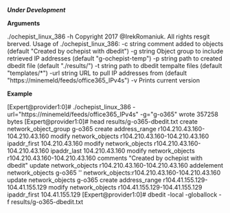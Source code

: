 
***Under Development***

****Arguments****

 ./ochepist_linux_386 -h
Copyright 2017 @IrekRomaniuk. All rights resgit brerved.
Usage of ./ochepist_linux_386:
  -c string
        comment added to objects (default "Created by ochepist with dbedit")
  -g string
        Object group to include retrieved IP addresses (default "g-ochepist-temp")
  -p string
        path to created dbedit file (default "./results/")
  -t string
        path to dbedit tempalte files (default "templates/*")
  -url string
        URL to pull IP addresses from (default "https://minemeld/feeds/office365_IPv4s")
  -v    Prints current version

****Example****

[Expert@provider1:0]# ./ochepist_linux_386 -url="https://minemeld/feeds/office365_IPv4s" -g="g-o365"
wrote 357258 bytes
[Expert@provider1:0]# head results/g-o365-dbedit.txt 
create network_object_group g-o365
create address_range r104.210.43.160-104.210.43.160
modify network_objects r104.210.43.160-104.210.43.160 ipaddr_first 104.210.43.160
modify network_objects r104.210.43.160-104.210.43.160 ipaddr_last 104.210.43.160
modify network_objects r104.210.43.160-104.210.43.160 comments "Created by ochepist with dbedit"
update network_objects r104.210.43.160-104.210.43.160
addelement network_objects g-o365 '' network_objects:r104.210.43.160-104.210.43.160  
update network_objects g-o365
create address_range r104.41.155.129-104.41.155.129
modify network_objects r104.41.155.129-104.41.155.129 ipaddr_first 104.41.155.129
[Expert@provider1:0]# dbedit -local -globallock -f results/g-o365-dbedit.txt
